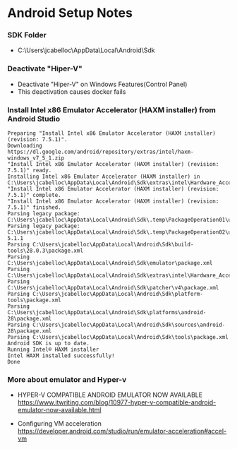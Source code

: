 # Android Setup Notes


### SDK Folder
* C:\Users\jcabelloc\AppData\Local\Android\Sdk

### Deactivate "Hiper-V"
* Deactivate "Hiper-V" on Windows Features(Control Panel)
* This deactivation causes docker fails

### Install Intel x86 Emulator Accelerator (HAXM installer) from Android Studio
```
Preparing "Install Intel x86 Emulator Accelerator (HAXM installer) (revision: 7.5.1)".
Downloading https://dl.google.com/android/repository/extras/intel/haxm-windows_v7_5_1.zip
"Install Intel x86 Emulator Accelerator (HAXM installer) (revision: 7.5.1)" ready.
Installing Intel x86 Emulator Accelerator (HAXM installer) in C:\Users\jcabelloc\AppData\Local\Android\Sdk\extras\intel\Hardware_Accelerated_Execution_Manager
"Install Intel x86 Emulator Accelerator (HAXM installer) (revision: 7.5.1)" complete.
"Install Intel x86 Emulator Accelerator (HAXM installer) (revision: 7.5.1)" finished.
Parsing legacy package: C:\Users\jcabelloc\AppData\Local\Android\Sdk\.temp\PackageOperation01\unzip\src
Parsing legacy package: C:\Users\jcabelloc\AppData\Local\Android\Sdk\.temp\PackageOperation02\unzip\android-5.1.1
Parsing C:\Users\jcabelloc\AppData\Local\Android\Sdk\build-tools\28.0.3\package.xml
Parsing C:\Users\jcabelloc\AppData\Local\Android\Sdk\emulator\package.xml
Parsing C:\Users\jcabelloc\AppData\Local\Android\Sdk\extras\intel\Hardware_Accelerated_Execution_Manager\package.xml
Parsing C:\Users\jcabelloc\AppData\Local\Android\Sdk\patcher\v4\package.xml
Parsing C:\Users\jcabelloc\AppData\Local\Android\Sdk\platform-tools\package.xml
Parsing C:\Users\jcabelloc\AppData\Local\Android\Sdk\platforms\android-28\package.xml
Parsing C:\Users\jcabelloc\AppData\Local\Android\Sdk\sources\android-28\package.xml
Parsing C:\Users\jcabelloc\AppData\Local\Android\Sdk\tools\package.xml
Android SDK is up to date.
Running Intel® HAXM installer
Intel HAXM installed successfully!
Done
```


### More about emulator and Hyper-v
* HYPER-V COMPATIBLE ANDROID EMULATOR NOW AVAILABLE
https://www.itwriting.com/blog/10977-hyper-v-compatible-android-emulator-now-available.html

* Configuring VM acceleration
https://developer.android.com/studio/run/emulator-acceleration#accel-vm
